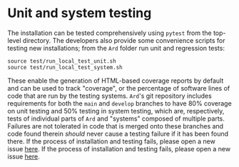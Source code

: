 # Unit and system testing

The installation can be tested comprehensively using `pytest` from the top-level directory.
The developers also provide some convenience scripts for testing new installations; from the `Ard` folder run unit and regression tests:
```shell
source test/run_local_test_unit.sh
source test/run_local_test_system.sh
```
These enable the generation of HTML-based coverage reports by default and can be used to track "coverage", or the percentage of software lines of code that are run by the testing systems.
`Ard`'s git repository includes requirements for both the `main` and `develop` branches to have 80% coverage on unit testing and 50% testing in system testing, which are, respectively, tests of individual parts of `Ard` and "systems" composed of multiple parts.
Failures are not tolerated in code that is merged onto these branches and code found therein *should* never cause a testing failure if it has been found there.
If the process of installation and testing fails, please open a new issue [here](https://github.com/WISDEM/Ard/issues).
If the process of installation and testing fails, please open a new issue [here](https://github.com/WISDEM/Ard/issues).
